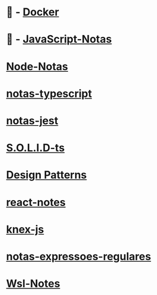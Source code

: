 # 🐳 - [Docker](http://notas.williansoncini.com/Docker-Notas/)
# 🚀 - [JavaScript-Notas](http://notas.williansoncini.com/JavaScript-Notas/)
# [Node-Notas](http://notas.williansoncini.com/Node-Notas/)
# [notas-typescript](http://notas.williansoncini.com/notas-typescript/)
# [notas-jest](http://notas.williansoncini.com/notas-jest/)
# [S.O.L.I.D-ts](http://notas.williansoncini.com/S.O.L.I.D-ts/)
# [Design Patterns](http://notas.williansoncini.com/notas-design-patterns/)
# [react-notes](http://notas.williansoncini.com/react-notes/)
# [knex-js](http://notas.williansoncini.com/knex-js/)
# [notas-expressoes-regulares](http://notas.williansoncini.com/notas-expressoes-regulares/)
# [Wsl-Notes](http://notas.williansoncini.com/Wsl-Notes/)







